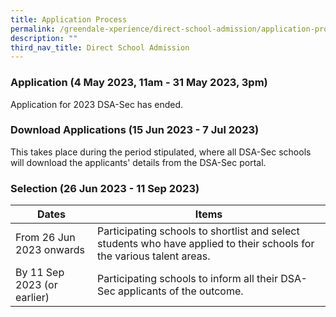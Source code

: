 ```yaml
---
title: Application Process
permalink: /greendale-xperience/direct-school-admission/application-process/
description: ""
third_nav_title: Direct School Admission
---
```

### **Application (4 May 2023, 11am - 31 May 2023, 3pm)**

Application for 2023 DSA-Sec has ended.

### **Download Applications (15 Jun 2023 - 7 Jul 2023)**

This takes place during the period stipulated, where all DSA-Sec schools will download the applicants' details from the DSA-Sec portal.

### **Selection (26 Jun 2023 - 11 Sep 2023)**



| Dates | Items |
| -------- | -------- |
| From 26 Jun 2023 onwards     | Participating schools to shortlist and select students who have applied to their schools for the various talent areas.     |
| By 11 Sep 2023 (or earlier)     | Participating schools to inform all their DSA-Sec applicants of the outcome.     |

